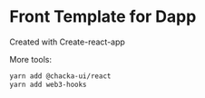 # Front Template for Dapp

Created with Create-react-app

More tools:

```zsh
yarn add @chacka-ui/react
yarn add web3-hooks
```
